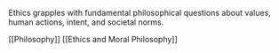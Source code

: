 Ethics grapples with fundamental philosophical questions about values, human actions, intent, and societal norms.

[[Philosophy]]
[[Ethics and Moral Philosophy]]